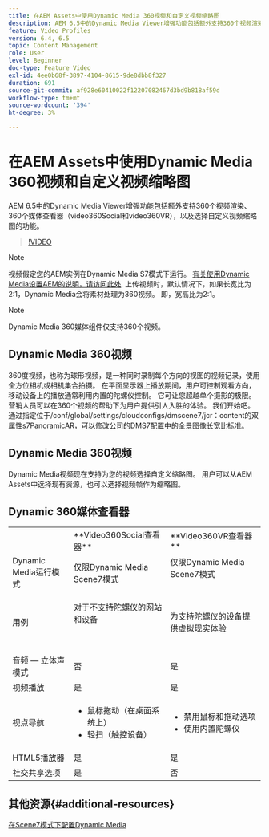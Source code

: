 ```yaml
---
title: 在AEM Assets中使用Dynamic Media 360视频和自定义视频缩略图
description: AEM 6.5中的Dynamic Media Viewer增强功能包括额外支持360个视频渲染、360个媒体查看器（video360Social和video360VR），以及选择自定义视频缩略图的功能。
feature: Video Profiles
version: 6.4, 6.5
topic: Content Management
role: User
level: Beginner
doc-type: Feature Video
exl-id: 4ee0b68f-3897-4104-8615-9de8dbb8f327
duration: 691
source-git-commit: af928e60410022f12207082467d3bd9b818af59d
workflow-type: tm+mt
source-wordcount: '394'
ht-degree: 3%

---
```


# 在AEM Assets中使用Dynamic Media 360视频和自定义视频缩略图

AEM 6.5中的Dynamic Media Viewer增强功能包括额外支持360个视频渲染、360个媒体查看器（video360Social和video360VR），以及选择自定义视频缩略图的功能。

>[!VIDEO](https://video.tv.adobe.com/v/26391?quality=12&learn=on)

>[!NOTE]
>
>视频假定您的AEM实例在Dynamic Media S7模式下运行。  [有关使用Dynamic Media设置AEM的说明，请访问此处](https://helpx.adobe.com/cn/experience-manager/6-3/assets/using/config-dynamic-fp-14410.html). 上传视频时，默认情况下，如果长宽比为2:1，Dynamic Media会将素材处理为360视频。 即，宽高比为2:1。

>[!NOTE]
>
>Dynamic Media 360媒体组件仅支持360个视频。

## Dynamic Media 360视频

360度视频，也称为球形视频，是一种同时录制每个方向的视图的视频记录，使用全方位相机或相机集合拍摄。 在平面显示器上播放期间，用户可控制观看方向，移动设备上的播放通常利用内置的陀螺仪控制。  它可让您超越单个摄影的极限。 营销人员可以在360个视频的帮助下为用户提供引人入胜的体验。  我们开始吧。 通过指定位于/conf/global/settings/cloudconfigs/dmscene7/jcr：content的双属性s7PanoramicAR，可以修改公司的DMS7配置中的全景图像长宽比标准。

## Dynamic Media 360视频

Dynamic Media视频现在支持为您的视频选择自定义缩略图。 用户可以从AEM Assets中选择现有资源，也可以选择视频帧作为缩略图。

## Dynamic 360媒体查看器

<table> 
 <tbody>
   <tr>
      <td> </td>
      <td>**Video360Social查看器**</td>
      <td>**Video360VR查看器**</td>
   </tr>
   <tr>
      <td>Dynamic Media运行模式</td>
      <td>仅限Dynamic Media Scene7模式</td>
      <td>仅限Dynamic Media Scene7模式<br>
         <br>
      </td>
   </tr>
   <tr>
      <td>用例</td>
      <td>
         <p>对于不支持陀螺仪的网站和设备</p>
         <p> </p>
      </td>
      <td>
         <p>为支持陀螺仪的设备提供虚拟现实体验 </p>
      </td>
   </tr>
   <tr>
      <td>音频 — 立体声模式</td>
      <td>否</td>
      <td>是</td>
   </tr>
   <tr>
      <td>视频播放</td>
      <td>是</td>
      <td>是</td>
   </tr>
   <tr>
      <td>视点导航</td>
      <td>
         <ul>
            <li>鼠标拖动（在桌面系统上）</li>
            <li>轻扫（触控设备）</li>
         </ul>
      </td>
      <td>
         <ul>
            <li>禁用鼠标和拖动选项</li>
            <li>使用内置陀螺仪</li>
         </ul>
      </td>
   </tr>
   <tr>
      <td>HTML5播放器</td>
      <td>是</td>
      <td>是</td>
   </tr>
   <tr>
      <td>社交共享选项</td>
      <td>是</td>
      <td>否</td>
   </tr>
</tbody>
</table>

## 其他资源{#additional-resources}

[在Scene7模式下配置Dynamic Media](https://helpx.adobe.com/experience-manager/6-5/assets/using/config-dms7.html)

